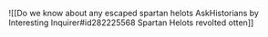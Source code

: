 ![[Do we know about any escaped spartan helots  AskHistorians by Interesting Inquirer#id282225568 Spartan Helots revolted otten]]

